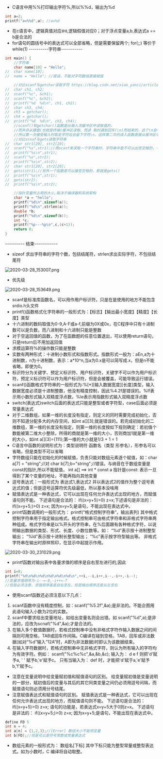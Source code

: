 - C语言中用%%打印输出字符%,所以%%d，输出为%d
```c
int a=2;
printf("a=%%d",a); //a=%d
```
- 在c语言中，逻辑真值对应`非0`,逻辑假值对应0；对于浮点变量a,b,表达式a == b是合法的
- for语句的圆括号中的表达式可以全部省略，但是需要保留两个;  for(;;) 等价于 while(1)
----------字符串-----------
```c
int main() {
	//字符串
	char name[10] = "Hello";
//	char name[10];
//	name = "Hello"; //错误，不能对字符数组直接赋值

	//对比scanf与getchar读取字符 https://blog.csdn.net/xiao_yanci/article/details/80588934
//	char ch1, ch2;
//	scanf("%c", &ch1);
//	scanf("%c", &ch2);
//	printf("%d  %d\n", ch1, ch2);
//	char ch3, ch4;
//	ch3 = getchar();
//	ch4 = getchar();
//	printf("%d  %d\n", ch3, ch4);
	//scanf()和getchar()函数是从输入流缓冲区中读取值的，
	//而并非从键盘(也就是终端)缓冲区读取。而读 取时遇到回车(\n)而结束的，这个\n会一起读入输入流缓冲区的，
	//所以第一次接受输入时取走字符后会留下字符\n，这样第二次的读入函数直接从缓冲区中 把\n取走了，显然读取成功了，所以不会再从终端读取！ 
	//对比scnaf与gets读取字符串
//	char str1[20], str2[20];
//	scanf("%s",str1);//用scanf来读取一个字符串时，字符串中是不可以出现空格的，一旦出现空格，后面的数据就会舍弃残留在缓冲区中。 
//	printf("%s\n",str1);
//	scanf("%s",str2);
//	printf("%s\n",str2);
//	char str1[20], str2[20];
//	gets(str1);//另外一个函数是可以接受空格的，那就是gets() 
//	printf("%s\n",str1);
//	gets(str2);
//	printf("%s\n",str2);

	//指针变量所占用的大小,取决于编译器和系统架构
	char *a = "hello";
	printf("%d\n",sizeof(a));
	printf("%d\n",strlen(a));
	double *b;
	printf("%d\n",sizeof(b)); 
	int *c;
	printf("%p---%p\n",c,(c+1));
	return 0;
}

```
---------- 结束------------
- sizeof 求出字符串的字符个数，包括结尾符，strlen求出实际字符，不包括结尾符

![2020-03-28_153007.png](http://ww1.sinaimg.cn/large/005SzfLuly1gd9oew2nwdj30om0j3my9.jpg)

- 优先级

![2020-03-28_153649.png](http://ww1.sinaimg.cn/large/005SzfLuly1gd9okddm94j30lh0ok0tg.jpg)

- scanf是标准库函数名，可以用作用户标识符，只是在是使用的地方不能包含srdio.h头文件
- printf()函数格式化字符串的一般形式为：【标志】【输出最小宽度】【精度】【长度】类型
- 十六进制的数码取值为0-9,A-F或a-f,前缀为0X或0x，在C程序中只有十进制数可以是负数，而八进制和十六进制只能是整数
- 对于空返回值的函数，为了在函数题的任意位置退出，可以使用return语句，只是return后不用加返回值
- 求模运算符%的操作数只能是整数
- 实数有两种形式：十进制小数形式和指数形式。指数形式一般为：aEn,a为十进制数，n为十进制数，表示：a*10^n,当a为0.x是可以简写成.x，但是n不能省略，即使为0。
- 标识符分为关键字、预定义标识符、用户标识符，关键字不可以作为用户标识符，预定义标识符可以作为用户标识符，但是会被覆盖，可能导致运行错误。
- scanf()函数格式字符串的一般形式为:%[*][输入数据宽度][长度]类型，输入数据宽度必须是十进制整数，他没有精度控制，因此%4.2f是错误的。%lf表示用小数形式输入双精度浮点数，%le表示用指数形式输入双精度浮点数
- switch(表达式)switch后面的表达式只能是整型或者字符型，case后面必须是常量表达式
- 对于二维数组，如果一维的长度没有指定，则定义的同时需要完成初始化，否则不知道分配多大的内存空间，如int a[][3];就是错误的。若完成初始化的二维数组，第一维的长度没有指定，则第一维的长度按如下规则确定：若初值个数能被第二维大小整除，所得的商就是第一维的大小，否则商加1就是第一维的大小，如int a[][3]={111};第一维的大小就是1/3 + 1 = 1
- C语言中函数的说明形式为：类型说明符 函数名（类型 形参名），形参名可以省略，但是类型不可以省略
- 字符数组只能在初始化的时候赋值，负责只能对数组元素逐个赋值，如：char a[7] = "string";//对  char b[7];b="string";//错误。与纳音在于数组变量是const的指针,所以不能赋值， int a[] ==> int * const a  指针是const: 表示一旦得到了某个变量的地址，不能再指向其他变量
- 逗号表达式：一般形式为 表达式1,表达式2 并以表达式2的值作为整个逗号表达式的值；但是逗号运算符优先级最低，所以基本没啥用
- 赋值表达式是一种表达式，它可以出现在任何允许表达式出现的地方，而赋值语句则不能。 下述语句是合法的： if((x=y+5)>0) z=x;下述语句是非法的： if((x=y+5;)>0) z=x; 因为x=y+5;是语句，不能出现在表达式中。
- printf函数调用的一般形式为： printf(“格式控制字符串”，输出表列) 其中格式控制字符串用于指定输出格式。格式控制串可由格式字符串和非格式字符串两种组成。格式字符串是以%开头的字符串，在%后面跟有各种格式字符，以说明输出数据的类型、形式、长度、小数位数等。如： “%d”表示按十进制整型输出； “%ld”表示按十进制长整型输出； “%c”表示按字符型输出等。 非格式字符串在输出时原样照印，在显示中起提示作用。

![2020-03-30_231029.png](http://ww1.sinaimg.cn/large/005SzfLuly1gdccx4gdfyj30px0nkjwd.jpg)

- printf函数对输出表中各量求值的顺序是自右至左进行的,因此
```c
int i=8; 
printf("%d\n%d\n%d\n%d\n%d\n%d\n",++i,--i,i++,i--,-i++,-i--); 
//变量求值顺序为-i--=-8,-i++=-7
//但是必须注意，求值顺序虽是自右至左，但是输出顺序还是从左至右
```
- 使用scanf函数还必须注意以下几点：
1) scanf函数中没有精度控制，如：scanf("%5.2f",&a);是非法的。不能企图用此语句输入小数为2位的实数。
2) scanf中要求给出变量地址，如给出变量名则会出错。如 scanf("%d",a);是非法的，应改为scnaf("%d",&a);才是合法的。
3) 在输入多个数值数据时，若格式控制串中没有非格式字符作输入数据之间的间隔则可用空格，TAB或回车作间隔。C编译在碰到空格，TAB，回车或非法数据(如对“%d”输入“12A”时，A即为非法数据)时即认为该数据结束。
4) 在输入字符数据时，若格式控制串中无非格式字符，则认为所有输入的字符均为有效字符。例如： scanf("%c%c%c",&a,&b,&c); 输入为： d e f 则把'd'赋予a, ' ' 赋予b,'e'赋予c。 只有当输入为： def 时，才能把'd'赋于a,'e'赋予b,'f'赋予c。
- 注意在变量说明中给变量赋初值和赋值语句的区别。
给变量赋初值是变量说明的一部分，赋初值后的变量与其后的其它同类变量之间仍必须用逗号间隔，而赋值语句则必须用分号结尾。
- 注意赋值表达式和赋值语句的区别。
赋值表达式是一种表达式，它可以出现在任何允许表达式出现的地方，而赋值语句则不能。 下述语句是合法的： if((x=y+5)>0) z=x; 语句的功能是，若表达式x=y+5大于0则z=x。 下述语句是非法的： if((x=y+5;)>0) z=x; 因为x=y+5;是语句，不能出现在表达式中。
```c
define FD 5
int n = 4;
int a[n] = {1,2,3};//[Error] 数组大小不能用变量 
int b[FD];//但是可以是符号常数或常量表达式
```
- 数组元素的一般形式为：     数组名[下标] 其中下标只能为整型常量或整型表达式。如为小数时，C 编译将自动取整。 
